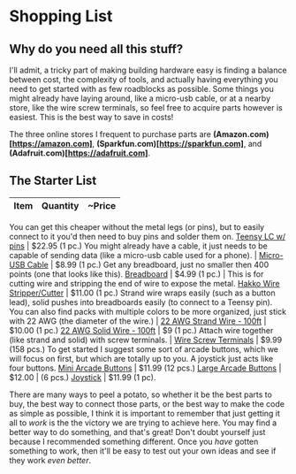 # Shopping List

## Why do you need all this stuff?
I'll admit, a tricky part of making building hardware easy is finding a balance between cost, the complexity of tools, and actually having everything you need to get started with as few roadblocks as possible. Some things you might already have laying around, like a micro-usb cable, or at a nearby store, like the wire screw terminals, so feel free to acquire parts however is easiest. This is the best way to save in costs!

The three online stores I frequent to purchase parts are __(Amazon.com)[https://amazon.com]__, __(Sparkfun.com)[https://sparkfun.com]__, and __(Adafruit.com)[https://adafruit.com]__.

## The Starter List

Item | Quantity | ~Price
---- | -------- | ------
You can get this cheaper without the metal legs (or pins), but to easily connect to it you'd then need to buy pins and solder them on.
[Teensy LC w/ pins](https://www.amazon.com/Teensy-LC-with-pins/dp/B016MZVBOA/) | $22.95 (1 pc.)
You might already have a cable, it just needs to be capable of sending data (like a micro-usb cable used for a phone). |
[Micro-USB Cable](https://www.amazon.com/AmazonBasics-USB-Male-Micro-Cable/dp/B01EK87KW8/) | $8.99 (1 pc.)
Get any breadboard, just no smaller then 400 points (one that looks like this).
[Breadboard](https://www.amazon.com/microtivity-IB400-400-point-Experiment-Breadboard/dp/B0084A7PI8/) | $4.99 (1 pc.) |
This is for cutting wire and stripping the end of wire to expose the metal.
[Hakko Wire Stripper/Cutter](https://www.amazon.com/Hakko-CSP-30-1-Stripper-Maximum-Capacity/dp/B00FZPHMUG/) | $11.00 (1 pc.)
Strand wire wraps easily (such as a button lead), solid pushes into breadboards easily (to connect to a Teensy pin). You can also find packs with multiple colors to be more organized, just stick with 22 AWG (the diameter of the wire.) |
[22 AWG Strand Wire - 100ft](https://www.amazon.com/dp/B00NB3U2BU/) | $10.00 (1 pc.)
[22 AWG Solid Wire - 100ft](https://www.amazon.com/Remington-Industries-22UL1007SLDBLA-Hook-Up-Diameter/dp/B010T5Y6PU/) | $9 (1 pc.)
Attach wire together (like strand and solid) with screw terminals. |
[Wire Screw Terminals](https://www.amazon.com/Electrical-Connectors-Terminals-Connection-Assortment/dp/B01MPXUEPO/) | $9.99 (158 pcs.)
To get started I suggest some sort of arcade buttons, which we will focus on first, but which are totally up to you. A joystick just acts like four buttons.
[Mini Arcade Buttons](https://www.amazon.com/EG-Buttons-Perfect-Fighting-Joystick/dp/B01N5JRU2R/) | $11.99 (12 pcs.)
[Large Arcade Buttons](https://www.amazon.com/Reyann-Happ-Standard-Arcade-Button/dp/B00V0OM7WO/) | $12.00 | (6 pcs.)
[Joystick](https://www.amazon.com/Competition-Switchable-Operation-Elliptical-Precision/dp/B01MY8NQEW/) | $11.99 (1 pc).

There are many ways to peel a potato, so whether it be the best parts to buy, the best way to connect those parts, or the best way to make the code as simple as possible, I think it is important to remember that just getting it all to _work_ is the the victory we are trying to achieve here. You may find a better way to do something, and that's great! Don't doubt yourself just because I recommended something different. Once you _have_ gotten something to work, then it'll be easy to test out your own ideas and see if they work _even better_.